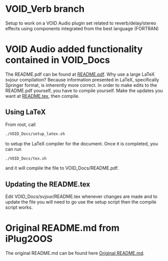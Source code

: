 # VOID_Verb branch

Setup to work on a VOID Audio plugin set related to reverb/delay/stereo effects using components integrated from the best language (FORTRAN)



# VOID Audio added functionality contained in VOID_Docs
The README.pdf can be found at [README.pdf](VOID_Docs/README.pdf).
Why use a large LaTeX svjour compilation? Because information presented in LaTeX, specifically Springer format, is inherently more correct.
In order to make edits to the README.pdf yourself, you have to compile yourself. Make the updates you want at [README.tex](VOID_Docs/svjour/README.tex), then compile.
## Using LaTeX
From root, call 
```bash
./VOID_Docs/setup_latex.sh
```
to setup the LaTeX compiler for the document. Once it is completed, you can run 
```bash 
./VOID_Docs/tex.sh
```
and it will compile the file to VOID_Docs/README.pdf.

## Updating the README.tex
Edit VOID_Docs/svjour/README.tex whenever changes are made and to update the file you will need to go use the setup script then the compile script works.

# Original README.md from iPlug2OOS 
The original README.md can be found here [Original README.md](OLD_README.md).
